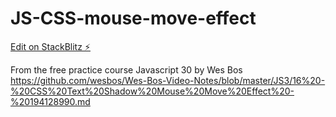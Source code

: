 # JS-CSS-mouse-move-effect

[Edit on StackBlitz ⚡️](https://stackblitz.com/edit/js-ttpe5r)

From the free practice course Javascript 30 by Wes Bos
https://github.com/wesbos/Wes-Bos-Video-Notes/blob/master/JS3/16%20-%20CSS%20Text%20Shadow%20Mouse%20Move%20Effect%20-%20194128990.md